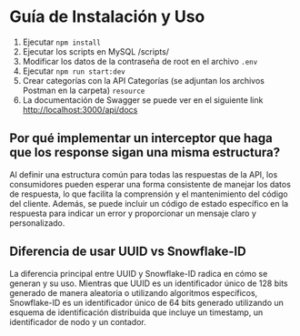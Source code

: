 <!DOCTYPE html>
<html lang="es">
<head>
<meta charset="UTF-8">
<meta name="viewport" content="width=device-width, initial-scale=1.0">

</head>
<body>
    <h1>Guía de Instalación y Uso</h1>
    <ol>
  <li>Ejecutar <code>npm install</code></li>
  <li>Ejecutar los scripts en MySQL /scripts/</li>
  <li>Modificar los datos de la contraseña de root en el archivo <code>.env</code></li>
  <li>Ejecutar <code>npm run start:dev</code></li>
  <li>Crear categorías con la API Categorías (se adjuntan los archivos Postman en la carpeta) <code>resource</code></li>
  <li>La documentación de Swagger se puede ver en el siguiente link <a href="http://localhost:3000/api/docs">http://localhost:3000/api/docs</a></li>

</ol>
   
<h2>Por qué implementar un interceptor que haga que los response sigan una misma estructura?</h2>
<p>Al definir una estructura común para todas las respuestas de la API, los consumidores pueden esperar una forma consistente de manejar los datos de respuesta, lo que facilita la comprensión y el mantenimiento del código del cliente. Además, se puede incluir un código de estado específico en la respuesta para indicar un error y proporcionar un mensaje claro y personalizado.</p>

<h2>Diferencia de usar UUID vs Snowflake-ID</h2>
<p>La diferencia principal entre UUID y Snowflake-ID radica en cómo se generan y su uso. Mientras que UUID es un identificador único de 128 bits generado de manera aleatoria o utilizando algoritmos específicos, Snowflake-ID es un identificador único de 64 bits generado utilizando un esquema de identificación distribuida que incluye un timestamp, un identificador de nodo y un contador.</p>        
</body>
</html>
